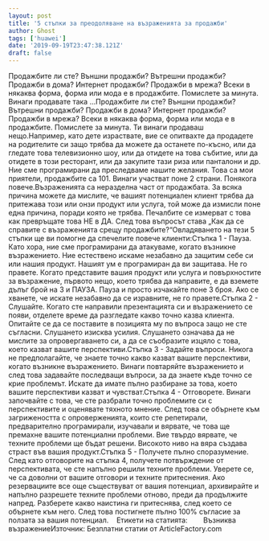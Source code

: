 ```yaml
---
layout: post
title: '5 стъпки за преодоляване на възраженията за продажби'
author: Ghost
tags: ['huawei']
date: '2019-09-19T23:47:38.121Z'
draft: false
---
```


Продажбите ли сте? Външни продажби? Вътрешни продажби? Продажби в дома? Интернет продажби? Продажби в мрежа? Всеки в някаква форма, форма или мода е в продажбите. Помислете за минута. Винаги продавате така ...Продажбите ли сте? Външни продажби? Вътрешни продажби? Продажби в дома? Интернет продажби? Продажби в мрежа? Всеки в някаква форма, форма или мода е в продажбите. Помислете за минута. Ти винаги продаваш нещо.Например, като дете израствате, вие се опитвахте да продадете на родителите си защо трябва да можете да останете по-късно, или да гледате това телевизионно шоу, или да отидете на това събитие, или да отидете в този ресторант, или да закупите тази риза или панталони и др. Ние сме програмирани да преследваме нашите желания. Това са мои приятели, продажбите са 101. Винаги участват поне 2 страни. Понякога повече.Възраженията са неразделна част от продажбата. За всяка причина можете да мислите, че вашият потенциален клиент трябва да притежава този или онзи продукт или услуга, той може да измисли поне една причина, поради която не трябва. Печалбите се измерват с това как превръщате това НЕ в ДА. След това въпросът става „Как да се справите с възраженията срещу продажбите?“Овладяването на тези 5 стъпки ще ви помогне да спечелите повече клиенти:Стъпка 1 - Пауза. Като хора, ние сме програмирани да атакуваме, когато възникне възражението. Ние естествено искаме незабавно да защитим себе си или нашия продукт. Нашият ум е програмиран да ви защитава. Не го правете. Когато представите вашия продукт или услуга и повърхностите за възражение, първото нещо, което трябва да направите, е да вземете дълъг брой на 3 и ПАУЗА. Пауза и просто изчакайте поне 3 броя. Ако се хванете, че искате незабавно да се изравните, не го правете.Стъпка 2 - Слушайте. Когато сте направили презентацията си и възражението се появи, отделете време да разгледате какво точно казва клиента. Опитайте се да се поставите в позицията му по въпроса защо не сте съгласни. Слушането изисква усилия. Слушането означава да не мислите за опровергаването си, а да се съобразите изцяло с това, което казват вашите перспективи.Стъпка 3 - Задайте въпроси. Никога не предполагайте, че знаете точно какво казват вашите перспективи, когато възникне възражението. Винаги повтаряйте възражението и след това задавайте последващи въпроси, за да знаете къде точно се крие проблемът. Искате да имате пълно разбиране за това, което вашите перспективи казват и чувстват.Стъпка 4 - Отговорете. Винаги започвайте с това, че сте разбрали точно проблемите си с перспективите и оценявате тяхното мнение. След това се обърнете към загрижеността с опроверженията, които сте репетирали, предварително програмирали, изучавали и вярвате, че това ще премахне вашите потенциални проблеми. Вие твърдо вярвате, че техните проблеми ще бъдат решени. Високото ниво на вяра създава страст във вашия продукт.Стъпка 5 - Получете пълно споразумение. След като отговорите на стъпка 4, получете потвърждение от перспективата, че сте напълно решили техните проблеми. Уверете се, че са доволни от вашите отговори и техните притеснения. Ако резервациите все още съществуват от вашия потенциал, архивирайте и напълно разрешете техните проблеми отново, преди да продължите напред. Разберете какво наистина ги притеснява, след което се обърнете към него. След това постигнете пълно 100% съгласие за ползата за вашия потенциал.    Етикети на статията:        Възниква възражениеИзточник: Безплатни статии от ArticleFactory.com

